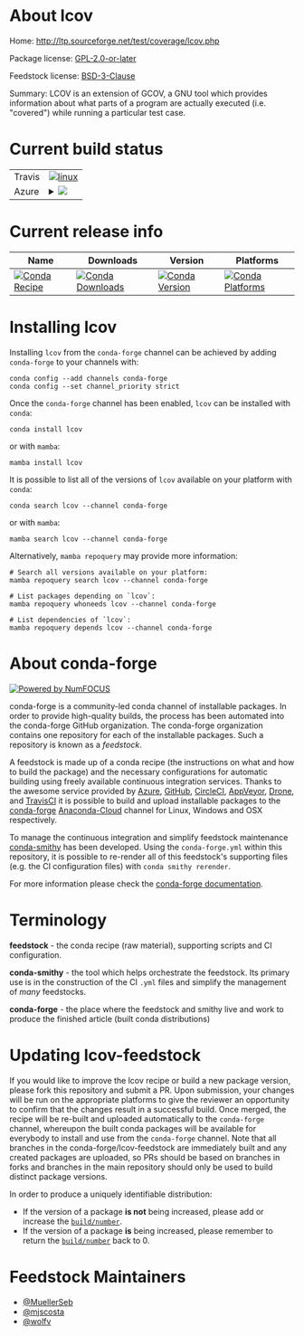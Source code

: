 About lcov
==========

Home: http://ltp.sourceforge.net/test/coverage/lcov.php

Package license: [GPL-2.0-or-later](https://www.gnu.org/licenses/old-licenses/gpl-2.0.en.html)

Feedstock license: [BSD-3-Clause](https://github.com/conda-forge/lcov-feedstock/blob/main/LICENSE.txt)

Summary: LCOV is an extension of GCOV, a GNU tool which provides information about what parts of a program are actually executed (i.e. "covered") while running a particular test case.

Current build status
====================


<table><tr>
    <td>Travis</td>
    <td>
      <a href="https://app.travis-ci.com/conda-forge/lcov-feedstock">
        <img alt="linux" src="https://img.shields.io/travis/com/conda-forge/lcov-feedstock/main.svg?label=Linux">
      </a>
    </td>
  </tr>
    
  <tr>
    <td>Azure</td>
    <td>
      <details>
        <summary>
          <a href="https://dev.azure.com/conda-forge/feedstock-builds/_build/latest?definitionId=2375&branchName=main">
            <img src="https://dev.azure.com/conda-forge/feedstock-builds/_apis/build/status/lcov-feedstock?branchName=main">
          </a>
        </summary>
        <table>
          <thead><tr><th>Variant</th><th>Status</th></tr></thead>
          <tbody><tr>
              <td>linux_64</td>
              <td>
                <a href="https://dev.azure.com/conda-forge/feedstock-builds/_build/latest?definitionId=2375&branchName=main">
                  <img src="https://dev.azure.com/conda-forge/feedstock-builds/_apis/build/status/lcov-feedstock?branchName=main&jobName=linux&configuration=linux_64_" alt="variant">
                </a>
              </td>
            </tr><tr>
              <td>linux_aarch64</td>
              <td>
                <a href="https://dev.azure.com/conda-forge/feedstock-builds/_build/latest?definitionId=2375&branchName=main">
                  <img src="https://dev.azure.com/conda-forge/feedstock-builds/_apis/build/status/lcov-feedstock?branchName=main&jobName=linux&configuration=linux_aarch64_" alt="variant">
                </a>
              </td>
            </tr><tr>
              <td>linux_ppc64le</td>
              <td>
                <a href="https://dev.azure.com/conda-forge/feedstock-builds/_build/latest?definitionId=2375&branchName=main">
                  <img src="https://dev.azure.com/conda-forge/feedstock-builds/_apis/build/status/lcov-feedstock?branchName=main&jobName=linux&configuration=linux_ppc64le_" alt="variant">
                </a>
              </td>
            </tr><tr>
              <td>osx_64</td>
              <td>
                <a href="https://dev.azure.com/conda-forge/feedstock-builds/_build/latest?definitionId=2375&branchName=main">
                  <img src="https://dev.azure.com/conda-forge/feedstock-builds/_apis/build/status/lcov-feedstock?branchName=main&jobName=osx&configuration=osx_64_" alt="variant">
                </a>
              </td>
            </tr><tr>
              <td>osx_arm64</td>
              <td>
                <a href="https://dev.azure.com/conda-forge/feedstock-builds/_build/latest?definitionId=2375&branchName=main">
                  <img src="https://dev.azure.com/conda-forge/feedstock-builds/_apis/build/status/lcov-feedstock?branchName=main&jobName=osx&configuration=osx_arm64_" alt="variant">
                </a>
              </td>
            </tr><tr>
              <td>win_64</td>
              <td>
                <a href="https://dev.azure.com/conda-forge/feedstock-builds/_build/latest?definitionId=2375&branchName=main">
                  <img src="https://dev.azure.com/conda-forge/feedstock-builds/_apis/build/status/lcov-feedstock?branchName=main&jobName=win&configuration=win_64_" alt="variant">
                </a>
              </td>
            </tr>
          </tbody>
        </table>
      </details>
    </td>
  </tr>
</table>

Current release info
====================

| Name | Downloads | Version | Platforms |
| --- | --- | --- | --- |
| [![Conda Recipe](https://img.shields.io/badge/recipe-lcov-green.svg)](https://anaconda.org/conda-forge/lcov) | [![Conda Downloads](https://img.shields.io/conda/dn/conda-forge/lcov.svg)](https://anaconda.org/conda-forge/lcov) | [![Conda Version](https://img.shields.io/conda/vn/conda-forge/lcov.svg)](https://anaconda.org/conda-forge/lcov) | [![Conda Platforms](https://img.shields.io/conda/pn/conda-forge/lcov.svg)](https://anaconda.org/conda-forge/lcov) |

Installing lcov
===============

Installing `lcov` from the `conda-forge` channel can be achieved by adding `conda-forge` to your channels with:

```
conda config --add channels conda-forge
conda config --set channel_priority strict
```

Once the `conda-forge` channel has been enabled, `lcov` can be installed with `conda`:

```
conda install lcov
```

or with `mamba`:

```
mamba install lcov
```

It is possible to list all of the versions of `lcov` available on your platform with `conda`:

```
conda search lcov --channel conda-forge
```

or with `mamba`:

```
mamba search lcov --channel conda-forge
```

Alternatively, `mamba repoquery` may provide more information:

```
# Search all versions available on your platform:
mamba repoquery search lcov --channel conda-forge

# List packages depending on `lcov`:
mamba repoquery whoneeds lcov --channel conda-forge

# List dependencies of `lcov`:
mamba repoquery depends lcov --channel conda-forge
```


About conda-forge
=================

[![Powered by
NumFOCUS](https://img.shields.io/badge/powered%20by-NumFOCUS-orange.svg?style=flat&colorA=E1523D&colorB=007D8A)](https://numfocus.org)

conda-forge is a community-led conda channel of installable packages.
In order to provide high-quality builds, the process has been automated into the
conda-forge GitHub organization. The conda-forge organization contains one repository
for each of the installable packages. Such a repository is known as a *feedstock*.

A feedstock is made up of a conda recipe (the instructions on what and how to build
the package) and the necessary configurations for automatic building using freely
available continuous integration services. Thanks to the awesome service provided by
[Azure](https://azure.microsoft.com/en-us/services/devops/), [GitHub](https://github.com/),
[CircleCI](https://circleci.com/), [AppVeyor](https://www.appveyor.com/),
[Drone](https://cloud.drone.io/welcome), and [TravisCI](https://travis-ci.com/)
it is possible to build and upload installable packages to the
[conda-forge](https://anaconda.org/conda-forge) [Anaconda-Cloud](https://anaconda.org/)
channel for Linux, Windows and OSX respectively.

To manage the continuous integration and simplify feedstock maintenance
[conda-smithy](https://github.com/conda-forge/conda-smithy) has been developed.
Using the ``conda-forge.yml`` within this repository, it is possible to re-render all of
this feedstock's supporting files (e.g. the CI configuration files) with ``conda smithy rerender``.

For more information please check the [conda-forge documentation](https://conda-forge.org/docs/).

Terminology
===========

**feedstock** - the conda recipe (raw material), supporting scripts and CI configuration.

**conda-smithy** - the tool which helps orchestrate the feedstock.
                   Its primary use is in the construction of the CI ``.yml`` files
                   and simplify the management of *many* feedstocks.

**conda-forge** - the place where the feedstock and smithy live and work to
                  produce the finished article (built conda distributions)


Updating lcov-feedstock
=======================

If you would like to improve the lcov recipe or build a new
package version, please fork this repository and submit a PR. Upon submission,
your changes will be run on the appropriate platforms to give the reviewer an
opportunity to confirm that the changes result in a successful build. Once
merged, the recipe will be re-built and uploaded automatically to the
`conda-forge` channel, whereupon the built conda packages will be available for
everybody to install and use from the `conda-forge` channel.
Note that all branches in the conda-forge/lcov-feedstock are
immediately built and any created packages are uploaded, so PRs should be based
on branches in forks and branches in the main repository should only be used to
build distinct package versions.

In order to produce a uniquely identifiable distribution:
 * If the version of a package **is not** being increased, please add or increase
   the [``build/number``](https://docs.conda.io/projects/conda-build/en/latest/resources/define-metadata.html#build-number-and-string).
 * If the version of a package **is** being increased, please remember to return
   the [``build/number``](https://docs.conda.io/projects/conda-build/en/latest/resources/define-metadata.html#build-number-and-string)
   back to 0.

Feedstock Maintainers
=====================

* [@MuellerSeb](https://github.com/MuellerSeb/)
* [@mjscosta](https://github.com/mjscosta/)
* [@wolfv](https://github.com/wolfv/)

